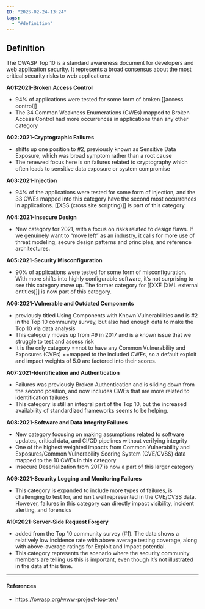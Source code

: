 ```yaml
---
ID: "2025-02-24-13:24"
tags:
  - "#definition"
---
```

## Definition

The OWASP Top 10 is a standard awareness document for developers and web application security. It represents a broad consensus about the most critical security risks to web applications:

**A01:2021-Broken Access Control** 
- 94% of applications were tested for some form of broken [[access control]]
- The 34 Common Weakness Enumerations (CWEs) mapped to Broken Access Control had more occurrences in applications than any other category

**A02:2021-Cryptographic Failures**
- shifts up one position to #2, previously known as Sensitive Data Exposure, which was broad symptom rather than a root cause
- The renewed focus here is on failures related to cryptography which often leads to sensitive data exposure or system compromise

**A03:2021-Injection**
- 94% of the applications were tested for some form of injection, and the 33 CWEs mapped into this category have the second most occurrences in applications. [[XSS (cross site scripting)]] is part of this category

**A04:2021-Insecure Design**
- New category for 2021, with a focus on risks related to design flaws. If we genuinely want to “move left” as an industry, it calls for more use of threat modeling, secure design patterns and principles, and reference architectures.

**A05:2021-Security Misconfiguration**
- 90% of applications were tested for some form of misconfiguration. With more shifts into highly configurable software, it’s not surprising to see this category move up. The former category for [[XXE (XML external entities)]] is now part of this category.

**A06:2021-Vulnerable and Outdated Components**
- previously titled Using Components with Known Vulnerabilities and is #2 in the Top 10 community survey, but also had enough data to make the Top 10 via data analysis
- This category moves up from #9 in 2017 and is a known issue that we struggle to test and assess risk
- It is the only category ==not to have any Common Vulnerability and Exposures (CVEs) ==mapped to the included CWEs, so a default exploit and impact weights of 5.0 are factored into their scores.

**A07:2021-Identification and Authentication**
- Failures was previously Broken Authentication and is sliding down from the second position, and now includes CWEs that are more related to identification failures
- This category is still an integral part of the Top 10, but the increased availability of standardized frameworks seems to be helping.

**A08:2021-Software and Data Integrity Failures**
- New category focusing on making assumptions related to software updates, critical data, and CI/CD pipelines without verifying integrity
- One of the highest weighted impacts from Common Vulnerability and Exposures/Common Vulnerability Scoring System (CVE/CVSS) data mapped to the 10 CWEs in this category
- Insecure Deserialization from 2017 is now a part of this larger category

**A09:2021-Security Logging and Monitoring Failures**
- This category is expanded to include more types of failures, is challenging to test for, and isn’t well represented in the CVE/CVSS data. However, failures in this category can directly impact visibility, incident alerting, and forensics

**A10:2021-Server-Side Request Forgery**
- added from the Top 10 community survey (#1). The data shows a relatively low incidence rate with above average testing coverage, along with above-average ratings for Exploit and Impact potential.
- This category represents the scenario where the security community members are telling us this is important, even though it’s not illustrated in the data at this time.

---
#### References
- https://owasp.org/www-project-top-ten/